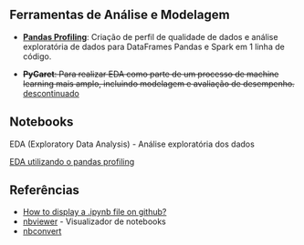## Ferramentas de Análise e Modelagem

- **[Pandas Profiling](https://github.com/ydataai/ydata-profiling)**: Criação de perfil de qualidade de dados e análise exploratória de dados para DataFrames Pandas e Spark em 1 linha de código.

- ~~**PyCaret**: Para realizar EDA como parte de um processo de machine learning mais amplo, incluindo modelagem e avaliação de desempenho.~~ [descontinuado](https://github.com/pycaret/pycaret/discussions/3844)

## Notebooks

EDA (Exploratory Data Analysis) - Análise exploratória dos dados

[EDA utilizando o pandas profiling](https://nbviewer.org/github/JJDSNT/people-analytics/blob/main/notebooks/EDA.ipynb)

## Referências

- [How to display a .ipynb file on github?](https://stackoverflow.com/questions/62878732/how-to-display-a-ipynb-file-on-github)
- [nbviewer](https://nbviewer.org/) - Visualizador de notebooks
- [nbconvert](https://github.com/jupyter/nbconvert)